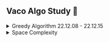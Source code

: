 ## Vaco Algo Study 🤔

<details>
<summary>Greedy Algorithm 22.12.08 - 22.12.15</summary>

- [[221208] 1710. Maximum Units on a Truck](https://github.com/vaco-algo/vaco-algo-study/blob/problems/problems/%5B221208%5D%201710.%20Maximum%20Units%20on%20a%20Truck.js)
- [[221209] 2078. Two Furthest Houses With Different Colors](https://github.com/vaco-algo/vaco-algo-study/blob/problems/problems/%5B221209%5D%202078.%20Two%20Furthest%20Houses%20With%20Different%20Colors.js)
- [[221211] 561. Array Partition](https://github.com/vaco-algo/vaco-algo-study/blob/problems/problems/%5B221211%5D%20561.%20Array%20Partition.js)
- [[221213] 11. Container With Most Water](https://github.com/vaco-algo/vaco-algo-study/tree/problems/problems)

## Greedy Algorithm

- Greedy : 탐욕스러운, 욕심 많은
- 당장 눈 앞에 보이는 최적의 상황만을 쫓아 최종적인 해답에 도달하는 방법 (그때 그때 가장 최선인 선택을 하는 방법)
- 탐욕 알고리즘은 최적해를 구하는 데에 사용되는 근사적인 방법
- 순간마다 하는 최적의 선택으로 최종적인 해답을 만들었다고 해서, 그것이 최적이라는 보장은 없다. 하지만 탐욕 알고리즘을 적용할 수 있는 문제들은 지역적으로 최적이면서 전역적으로 최적인 문제들이다.

### 탐욕 알고리즘이 적용되는 조건 2가지

- 탐욕스런 선택 조건(greedy choice property)
  - 앞의 선택이 이후의 선택에 영향을 주지 않음
- 최적 부분 구조 조건(optimal substructure)
  - 문제에 대한 최종 해결 방법은 부분 문제에 대한 최적 문제 해결 방법으로 구성된다.

### 풀이 기록

- 홀수 또는 짝수의 index만 필요할 경우 모두 순회할 필요 없으므로 for문 index를 2씩 더해가며 반복 횟수를 반으로 줄이는 방법
  ```js
  for (let i = 0; i < arr.length; i += 2) {
    ...
  }
  ```

출처

- [[알고리즘] 탐욕 알고리즘(Greedy Algorithm)](https://hanamon.kr/%EC%95%8C%EA%B3%A0%EB%A6%AC%EC%A6%98-%ED%83%90%EC%9A%95%EC%95%8C%EA%B3%A0%EB%A6%AC%EC%A6%98-greedy-algorithm/)

</details>

<details>
<summary>Space Complexity</summary>

[[2022.12.13] 은혜님 정리](https://github.com/vaco-algo/vaco-algo-study/pull/29)

- booleans, numbers, undefined, null : O(1)
- strings : O(n) -> 문자열 길이
- array, objects : O(n) -> 배열이나 객체의 길이

```js
function sum(arr) {
  let total = 0;
  for (let i = 0; i < arr.length; i++) {
    total += arr[i];
  }
  return total;
}
```

위 함수에서는 total & i 두 변수가 사용됩니다.
total과 i 모두 number로 O(1)의 공간 복잡도를 갖게 됩니다.

```js
function double(arr) {
  let newArr = [];
  for (let i = 0; i < arr.length; i++) {
    newArr.push(2 * arr[i]);
  }
  return newArr;
}
```

위 함수에서는 newArr & i 두 변수가 사용됩니다.
i는 number이지만, newArr은 배열로 O(n)의 공간 복잡도를 갖게 됩니다.

```js
function subtotals(arr) {
  let subtotalArray = Array(arr.length);
  for (let i = 0; i < arr.length; i++) {
    let subtotal = 0;
    for (let j = 0; j <= i; j++) {
      subtotal += array[j];
    }
    subtotalArray[i] = subtotal;
  }
  return subtotalArray;
}
```

위 함수에서는 subtotalArray & i & j & subtotal 총 4개의 변수가 사용되므로,
O(n)의 공간 복잡도를 갖습니다.

\*\* 참고로 재귀함수의 경우에는 함수가 몇 번 실행되느냐에 따라 stack이 쌓이는 경우를 다루기 때문에 별도로 다뤄주셔야 해요..!

</details>
